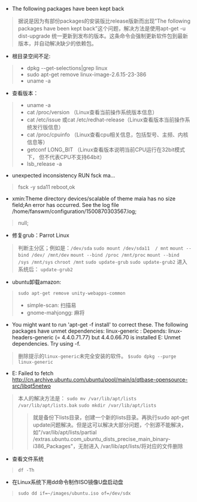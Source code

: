 + The following packages have been kept back
> 据说是因为有部份packages的安装版比release版新而出现”The following packages have been kept back”这个问题，解决方法是使用apt-get -u dist-upgrade 统一更新到发布的版本。这条命令会强制更新软件包到最新版本，并自动解决缺少的依赖包。

+ 根目录空间不足:
> + dpkg --get-selections|grep linux 
> + sudo apt-get remove linux-image-2.6.15-23-386 
> + uname -a 

+ 查看版本：
>+ uname -a 
> + cat /proc/version （Linux查看当前操作系统版本信息） 
> + cat /etc/issue 或cat /etc/redhat-release（Linux查看版本当前操作系统发行版信息） 
> + cat /proc/cpuinfo （Linux查看cpu相关信息，包括型号、主频、内核信息等） 
> + getconf LONG_BIT （Linux查看版本说明当前CPU运行在32bit模式下， 但不代表CPU不支持64bit） 
> + lsb_release -a

+ unexpected inconsistency RUN fsck ma...
> fsck -y sda11
reboot,ok

+ xmin:Theme directory devices/scalable of theme maia has no size field;An error has occurred. See the log file /home/fanswm/configuration/1500870303567.log;
> null;

+ 修复grub：Parrot Linux
> 判断主分区；例如是：`/dev/sda`
`sudo mount /dev/sda11  / mnt` 
`mount --bind /dev/ /mnt/dev`
`mount --bind /proc /mnt/proc`
`mount --bind  /sys /mnt/sys`
`chroot /mnt`
`sudo update-grub`
`sudo update-grub2`
进入系统后：
`update-grub2`

+ ubuntu卸载amazon:
> `sudo apt-get remove unity-webapps-common`
> + simple-scan: 扫描易
> + gnome-mahjongg: 麻将


+ You might want to run 'apt-get -f install' to correct these.
The following packages have unmet dependencies:
 linux-generic : Depends: linux-headers-generic (= 4.4.0.71.77) but 4.4.0.66.70 is installed
E: Unmet dependencies. Try using -f.

> 删除提示的`linux-generic`未完全安装的软件。
    `$sudo dpkg --purge linux-generic`
    
+ E: Failed to fetch http://cn.archive.ubuntu.com/ubuntu/pool/main/q/qtbase-opensource-src/libqt5netwo

> 本人的解决方法是：
`sudo mv /var/lib/apt/lists /var/lib/apt/lists.bak`
`sudo mkdir /var/lib/apt/lists`
> > 就是备份下lists目录，创建一个新的lists目录。再执行sudo apt-get update问题解决。但是这可以解决大部分问题，个别源不能解决，如"/var/lib/apt/lists/partial /extras.ubuntu.com_ubuntu_dists_precise_main_binary-i386_Packages"，无耐进入 /var/lib/apt/lists/将对应的文件删除

+ 查看文件系统
> `df -Th`

+ 在Linux系统下用dd命令制作ISO镜像U盘启动盘
> `sudo dd if=~/images/ubuntu.iso of=/dev/sdx`
